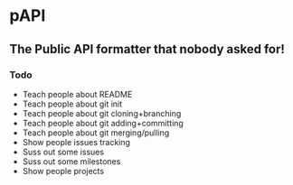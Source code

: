 # pAPI

## The Public API formatter that nobody asked for!

### Todo
- Teach people about README
- Teach people about git init
- Teach people about git cloning+branching
- Teach people about git adding+committing
- Teach people about git merging/pulling
- Show people issues tracking
- Suss out some issues
- Suss out some milestones
- Show people projects
